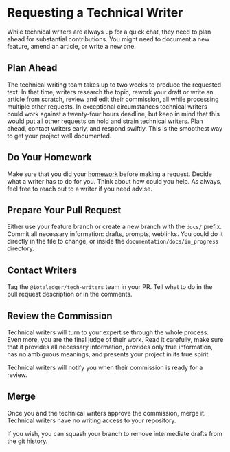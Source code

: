 # Requesting a Technical Writer

While technical writers are always up for a quick chat, they need to plan ahead for substantial contributions. You might need to document a new feature, amend an article, or write a new one.

## Plan Ahead

The technical writing team takes up to two weeks to produce the requested text. In that time, writers research the topic, rework your draft or write an article from scratch, review and edit their commission, all while processing multiple other requests. In exceptional circumstances technical writers could work against a twenty-four hours deadline, but keep in mind that this would put all other requests on hold and strain technical writers. Plan ahead, contact writers early, and respond swiftly. This is the smoothest way to get your project well documented.

## Do Your Homework

Make sure that you did your [homework](./developer_guide.md) before making a request. Decide what a writer has to do for you. Think about how could you help. 
As always, feel free to reach out to a writer if you need advise.

## Prepare Your Pull Request

Either use your feature branch or create a new branch with the `docs/` prefix. Commit all necessary information: drafts, prompts, weblinks. You could do it directly in the file to change, or inside the `documentation/docs/in_progress` directory.

## Contact Writers

Tag the `@iotaledger/tech-writers` team in your PR. Tell what to do in the pull request description or in the comments.

## Review the Commission

Technical writers will turn to your expertise through the whole process. Even more, you are the final judge of their work. Read it carefully, make sure that it provides all necessary information, provides only true information, has no ambiguous meanings, and presents your project in its true spirit.

Technical writers will notify you when their commission is ready for a review.

## Merge

Once you and the technical writers approve the commission, merge it. Technical writers have no writing access to your repository.

If you wish, you can squash your branch to remove intermediate drafts from the git history.